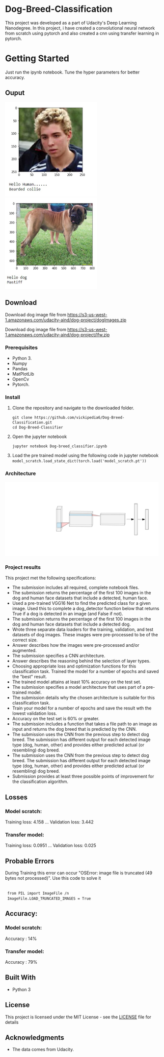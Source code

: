 # Dog-Breed-Classification

This project was developed as a part of Udacity's Deep Learning Nanodegree. In this project, i have created a convolutional neural network from scratch using pytorch and also created a cnn using transfer learning in pytorch.

# Getting Started

Just run the ipynb notebook. Tune the hyper parameters for better accuracy.

## Ouput

<img src="/images/human.jpg" width=300px>     <img src="/images/dog.jpg" width=300px> 

## Download

Download dog image file from https://s3-us-west-1.amazonaws.com/udacity-aind/dog-project/dogImages.zip

Download dog image file from https://s3-us-west-1.amazonaws.com/udacity-aind/dog-project/lfw.zip

### Prerequisites

* Python 3.
* Numpy 
* Pandas
* MatPlotLib
* OpenCv
* Pytorch. 

### Install

1. Clone the repository and navigate to the downloaded folder.
	```	
	git clone https://github.com/vickipedia6/Dog-Breed-Classification.git
	cd Dog-Breed-Classifier
	```
2. Open the jupyter notebook
	```
	jupyter notebook Dog-breed_classifier.ipynb	
	```
3. Load the pre trained model using the following code in jupyter notebook
    <code>
       model_scratch.load_state_dict(torch.load('model_scratch.pt'))
    </code>

### Architecture

 <img src='nn (1).svg' width=500px> 

### Project results

This project met the following specifications:
* The submission includes all required, complete notebook files.
* The submission returns the percentage of the first 100 images in the dog and human face datasets that include a detected, human face.
* Used a pre-trained VGG16 Net to find the predicted class for a given image. Used this to complete a dog_detector function below that returns True if a dog is detected in an image (and False if not).
* The submission returns the percentage of the first 100 images in the dog and human face datasets that include a detected dog.
* Wrote three separate data loaders for the training, validation, and test datasets of dog images. These images were pre-processed to be of the correct size.
* Answer describes how the images were pre-processed and/or augmented.
* The submission specifies a CNN architecture.
* Answer describes the reasoning behind the selection of layer types.
* Choosing appropriate loss and optimization functions for this classification task. Trained the model for a number of epochs and saved the "best" result.
* The trained model attains at least 10% accuracy on the test set.
* The submission specifies a model architecture that uses part of a pre-trained model.
* The submission details why the chosen architecture is suitable for this classification task.
* Train your model for a number of epochs and save the result wth the lowest validation loss.
* Accuracy on the test set is 60% or greater.
* The submission includes a function that takes a file path to an image as input and returns the dog breed that is predicted by the CNN.
* The submission uses the CNN from the previous step to detect dog breed. The submission has different output for each detected image type (dog, human, other) and provides either predicted actual (or resembling) dog breed.
* The submission uses the CNN from the previous step to detect dog breed. The submission has different output for each detected image type (dog, human, other) and provides either predicted actual (or resembling) dog breed.
* Submission provides at least three possible points of improvement for the classification algorithm.

## Losses

### Model scratch:
Training loss: 4.158 ... Validation loss: 3.442

### Transfer model:
Training loss: 0.0951 ... Validation loss: 0.025 

## Probable Errors

During Training this error can occur "OSError: image file is truncated (49 bytes not processed)". Use this code to solve it

<code>
 from PIL import ImageFile /n
 ImageFile.LOAD_TRUNCATED_IMAGES = True
</code>

## Accuracy:

### Model scratch:
Accuracy : 14%

### Transfer model:
Accuracy : 79%

## Built With

* Python 3

## License

This project is licensed under the MIT License - see the [LICENSE](LICENSE) file for details

## Acknowledgments

* The data comes from Udacity.
